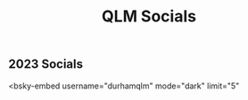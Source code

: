 ﻿---
layout: page
title: QLM Socials
subtitle:
---

## 2023 Socials
<bsky-embed feed="https://bsky.app/profile/did:plc:rfrzhalcrvmrn6v3ycwrim44/feed/aaaopomsq22gw"></bsky-embed>
<script type="module" src="https://cdn.jsdelivr.net/npm/bsky-embed/dist/bsky-embed.es.js" async></script>
<bsky-embed
 username="durhamqlm"
  mode="dark"
  limit="5"
  >
</bsky-embed>
